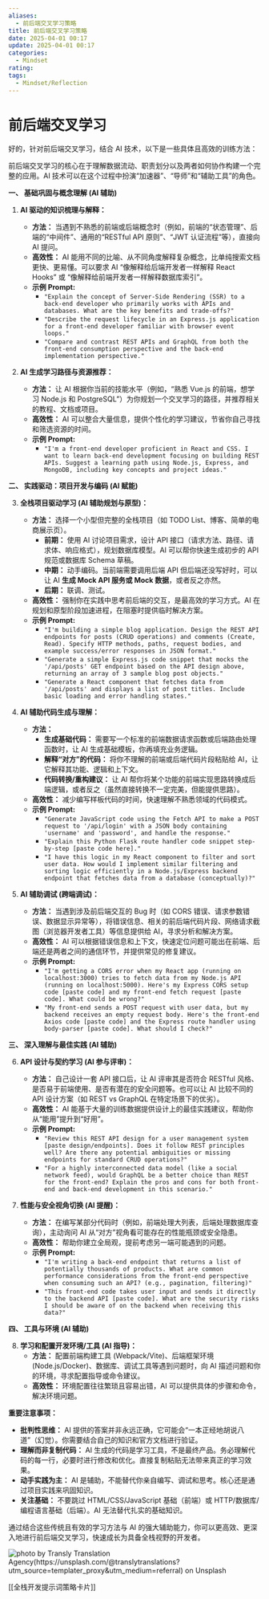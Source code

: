 ```yaml
---
aliases:
  - 前后端交叉学习策略
title: 前后端交叉学习策略
date: 2025-04-01 00:17
update: 2025-04-01 00:17
categories:
  - Mindset
rating:
tags:
  - Mindset/Reflection
---
```

# 前后端交叉学习

好的，针对前后端交叉学习，结合 AI 技术，以下是一些具体且高效的训练方法：

前后端交叉学习的核心在于理解数据流动、职责划分以及两者如何协作构建一个完整的应用。AI 技术可以在这个过程中扮演“加速器”、“导师”和“辅助工具”的角色。

**一、 基础巩固与概念理解 (AI 辅助)**

1. **AI 驱动的知识梳理与解释：**
    * **方法：** 当遇到不熟悉的前端或后端概念时（例如，前端的“状态管理”、后端的“中间件”、通用的“RESTful API 原则”、“JWT 认证流程”等），直接向 AI 提问。
    * **高效性：** AI 能用不同的比喻、从不同角度解释复杂概念，比单纯搜索文档更快、更易懂。可以要求 AI “像解释给后端开发者一样解释 React Hooks” 或 “像解释给前端开发者一样解释数据库索引”。
    * **示例 Prompt:**
        * `"Explain the concept of Server-Side Rendering (SSR) to a back-end developer who primarily works with APIs and databases. What are the key benefits and trade-offs?"`
        * `"Describe the request lifecycle in an Express.js application for a front-end developer familiar with browser event loops."`
        * `"Compare and contrast REST APIs and GraphQL from both the front-end consumption perspective and the back-end implementation perspective."`

2. **AI 生成学习路径与资源推荐：**
    * **方法：** 让 AI 根据你当前的技能水平（例如，“熟悉 Vue.js 的前端，想学习 Node.js 和 PostgreSQL”）为你规划一个交叉学习的路径，并推荐相关的教程、文档或项目。
    * **高效性：** AI 可以整合大量信息，提供个性化的学习建议，节省你自己寻找和筛选资源的时间。
    * **示例 Prompt:**
        * `"I'm a front-end developer proficient in React and CSS. I want to learn back-end development focusing on building REST APIs. Suggest a learning path using Node.js, Express, and MongoDB, including key concepts and project ideas."`

**二、 实践驱动：项目开发与编码 (AI 赋能)**

3. **全栈项目驱动学习 (AI 辅助规划与原型)：**
    * **方法：** 选择一个小型但完整的全栈项目（如 TODO List、博客、简单的电商展示页）。
        * **前期：** 使用 AI 讨论项目需求，设计 API 接口（请求方法、路径、请求体、响应格式），规划数据库模型。AI 可以帮你快速生成初步的 API 规范或数据库 Schema 草稿。
        * **中期：** 动手编码。当前端需要调用后端 API 但后端还没写好时，可以让 AI **生成 Mock API 服务或 Mock 数据**，或者反之亦然。
        * **后期：** 联调、测试。
    * **高效性：** 强制你在实践中思考前后端的交互，是最高效的学习方式。AI 在规划和原型阶段加速进程，在阻塞时提供临时解决方案。
    * **示例 Prompt:**
        * `"I'm building a simple blog application. Design the REST API endpoints for posts (CRUD operations) and comments (Create, Read). Specify HTTP methods, paths, request bodies, and example success/error responses in JSON format."`
        * `"Generate a simple Express.js code snippet that mocks the '/api/posts' GET endpoint based on the API design above, returning an array of 3 sample blog post objects."`
        * `"Generate a React component that fetches data from '/api/posts' and displays a list of post titles. Include basic loading and error handling states."`

4. **AI 辅助代码生成与理解：**
    * **方法：**
        * **生成基础代码：** 需要写一个标准的前端数据请求函数或后端路由处理函数时，让 AI 生成基础模板，你再填充业务逻辑。
        * **解释“对方”的代码：** 将你不理解的前端或后端代码片段粘贴给 AI，让它解释其功能、逻辑和上下文。
        * **代码转换/重构建议：** 让 AI 帮你将某个功能的前端实现思路转换成后端逻辑，或者反之（虽然直接转换不一定完美，但能提供思路）。
    * **高效性：** 减少编写样板代码的时间，快速理解不熟悉领域的代码模式。
    * **示例 Prompt:**
        * `"Generate JavaScript code using the Fetch API to make a POST request to '/api/login' with a JSON body containing 'username' and 'password', and handle the response."`
        * `"Explain this Python Flask route handler code snippet step-by-step [paste code here]."`
        * `"I have this logic in my React component to filter and sort user data. How would I implement similar filtering and sorting logic efficiently in a Node.js/Express backend endpoint that fetches data from a database (conceptually)?"`

5. **AI 辅助调试 (跨端调试)：**
    * **方法：** 当遇到涉及前后端交互的 Bug 时（如 CORS 错误、请求参数错误、数据显示异常等），将错误信息、相关的前后端代码片段、网络请求截图（浏览器开发者工具）等信息提供给 AI，寻求分析和解决方案。
    * **高效性：** AI 可以根据错误信息和上下文，快速定位问题可能出在前端、后端还是两者之间的通信环节，并提供常见的修复建议。
    * **示例 Prompt:**
        * `"I'm getting a CORS error when my React app (running on localhost:3000) tries to fetch data from my Node.js API (running on localhost:5000). Here's my Express CORS setup code [paste code] and my front-end fetch request [paste code]. What could be wrong?"`
        * `"My front-end sends a POST request with user data, but my backend receives an empty request body. Here's the front-end Axios code [paste code] and the Express route handler using body-parser [paste code]. What should I check?"`

**三、 深入理解与最佳实践 (AI 辅助)**

6. **API 设计与契约学习 (AI 参与评审)：**
    * **方法：** 自己设计一套 API 接口后，让 AI 评审其是否符合 RESTful 风格、是否易于前端使用、是否有潜在的安全问题等。也可以让 AI 比较不同的 API 设计方案（如 REST vs GraphQL 在特定场景下的优劣）。
    * **高效性：** AI 能基于大量的训练数据提供设计上的最佳实践建议，帮助你从“能用”提升到“好用”。
    * **示例 Prompt:**
        * `"Review this REST API design for a user management system [paste design/endpoints]. Does it follow REST principles well? Are there any potential ambiguities or missing endpoints for standard CRUD operations?"`
        * `"For a highly interconnected data model (like a social network feed), would GraphQL be a better choice than REST for the front-end? Explain the pros and cons for both front-end and back-end development in this scenario."`

7. **性能与安全视角切换 (AI 提醒)：**
    * **方法：** 在编写某部分代码时（例如，前端处理大列表，后端处理数据库查询），主动询问 AI 从“对方”视角看可能存在的性能瓶颈或安全隐患。
    * **高效性：** 帮助你建立全局观，提前考虑另一端可能遇到的问题。
    * **示例 Prompt:**
        * `"I'm writing a back-end endpoint that returns a list of potentially thousands of products. What are common performance considerations from the front-end perspective when consuming such an API? (e.g., pagination, filtering)"`
        * `"This front-end code takes user input and sends it directly to the backend API [paste code]. What are the security risks I should be aware of on the backend when receiving this data?"`

**四、 工具与环境 (AI 辅助)**

8. **学习和配置开发环境/工具 (AI 指导)：**
    * **方法：** 配置前端构建工具 (Webpack/Vite)、后端框架环境 (Node.js/Docker)、数据库、调试工具等遇到问题时，向 AI 描述问题和你的环境，寻求配置指导或命令建议。
    * **高效性：** 环境配置往往繁琐且容易出错，AI 可以提供具体的步骤和命令，解决环境问题。

**重要注意事项：**

* **批判性思维：** AI 提供的答案并非永远正确，它可能会“一本正经地胡说八道”（幻觉）。你需要结合自己的知识和官方文档进行验证。
* **理解而非复制代码：** AI 生成的代码是学习工具，不是最终产品。务必理解代码的每一行，必要时进行修改和优化。直接复制粘贴无法带来真正的学习效果。
* **动手实践为主：** AI 是辅助，不能替代你亲自编写、调试和思考。核心还是通过项目实践来巩固知识。
* **关注基础：** 不要跳过 HTML/CSS/JavaScript 基础（前端）或 HTTP/数据库/编程语言基础（后端）。AI 无法替代扎实的基础知识。

通过结合这些传统且有效的学习方法与 AI 的强大辅助能力，你可以更高效、更深入地进行前后端交叉学习，快速成长为具备全栈视野的开发者。

![photo by Transly Translation Agency(https://unsplash.com/@translytranslations?utm_source=templater_proxy&utm_medium=referral) on Unsplash](https://images.unsplash.com/photo-1518770352423-dce09a3d3307?crop=entropy&cs=srgb&fm=jpg&ixid=M3w2NDU1OTF8MHwxfHJhbmRvbXx8fHx8fHx8fDE3NDM0Mzc4NzB8&ixlib=rb-4.0.3&q=85&w=800&h=800)

[[全栈开发提示词策略卡片]]